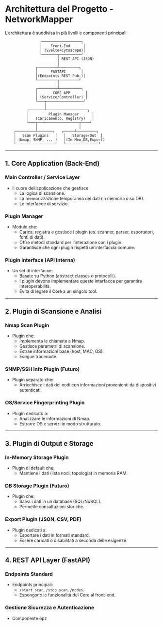 # Architettura del Progetto - NetworkMapper

L’architettura è suddivisa in più livelli e componenti principali:

                    ┌──────────────────┐
                    │    Front-End      │
                    │ (Svelte+Cytoscape)│
                    └───────┬──────────┘
                            │ REST API (JSON)
                            │
                  ┌─────────┴─────────┐
                  │      FASTAPI       │
                  │(Endpoints REST Pub.)│
                  └─────────┬─────────┘
                            │
                  ┌─────────┴──────────┐
                  │       CORE APP       │
                  │ (Service/Controller) │
                  └───┬─────────────────┘
                      │
              ┌───────┴───────────────────┐
              │         Plugin Manager      │
              │   (Caricamento, Registry)   │
              └───┬───────────────────┬────┘
                  │                   │
        ┌─────────┴───────┐   ┌─────┴─────────┐
        │   Scan Plugins   │   │   Storage/Out  │
        │ (Nmap, SNMP, ... )   │(In-Mem,DB,Export)
        └──────────────────┘   └───────────────┘

---

## **1. Core Application (Back-End)**

### **Main Controller / Service Layer**
- Il cuore dell’applicazione che gestisce:
  - La logica di scansione.
  - La memorizzazione temporanea dei dati (in memoria o su DB).
  - Le interfacce di servizio.

### **Plugin Manager**
- Modulo che:
  - Carica, registra e gestisce i plugin (es. scanner, parser, esportatori, fonti di dati).
  - Offre metodi standard per l’interazione con i plugin.
  - Garantisce che ogni plugin rispetti un’interfaccia comune.

### **Plugin Interface (API Interna)**
- Un set di interfacce:
  - Basate su Python (abstract classes o protocolli).
  - I plugin devono implementare queste interfacce per garantire interoperabilità.
  - Evita di legare il Core a un singolo tool.

---

## **2. Plugin di Scansione e Analisi**

### **Nmap Scan Plugin**
- Plugin che:
  - Implementa le chiamate a Nmap.
  - Gestisce parametri di scansione.
  - Estrae informazioni base (host, MAC, OS).
  - Esegue traceroute.

### **SNMP/SSH Info Plugin (Futuro)**
- Plugin separato che:
  - Arricchisce i dati dei nodi con informazioni provenienti da dispositivi autenticati.

### **OS/Service Fingerprinting Plugin**
- Plugin dedicato a:
  - Analizzare le informazioni di Nmap.
  - Estrarre OS e servizi in modo strutturato.

---

## **3. Plugin di Output e Storage**

### **In-Memory Storage Plugin**
- Plugin di default che:
  - Mantiene i dati (lista nodi, topologia) in memoria RAM.

### **DB Storage Plugin (Futuro)**
- Plugin che:
  - Salva i dati in un database (SQL/NoSQL).
  - Permette consultazioni storiche.

### **Export Plugin (JSON, CSV, PDF)**
- Plugin dedicati a:
  - Esportare i dati in formati standard.
  - Essere caricati o disabilitati a seconda delle esigenze.

---

## **4. REST API Layer (FastAPI)**

### **Endpoints Standard**
- Endpoints principali:
  - `/start_scan`, `/stop_scan`, `/nodes`.
  - Espongono le funzionalità del Core al front-end.

### **Gestione Sicurezza e Autenticazione**
- Componente opz
